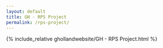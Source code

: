 ```yaml
---
layout: default
title: GH - RPS Project
permalink: /rps-project/
---
```


{% include_relative ghollandwebsite/GH - RPS Project.html %}